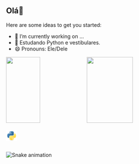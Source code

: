 ## Olá👋
Here are some ideas to get you started:

- 🔭 I’m currently working on ...
- 🌱 Estudando Python e vestibulares.
- 😄 Pronouns: Ele/Dele

<div>
  <img width="43%" height="180em" src="https://github-readme-stats.vercel.app/api?username=Mkly4ng&show_icons=true&theme=dracula&include_all_commits=true&count_private=true"/>
  <img width="50%" height="180em" src="https://github-readme-stats.vercel.app/api/top-langs/?username=Mkly4ng&layout=compact&langs_count-168theme=dracula"/>
</div>

<div style="display: inline_block"><br>
  <img align="center" alt="Mkly-Python" height="30" wigth="40" src="https://raw.githubusercontent.com/devicons/devicon/master/icons/python/python-original.svg">
</div>

##

</div>
  <a href="https://www.youtube.com/@AkayBr" target="_blank><img scr="https://img.shields.io/badge/YouTube-FF0000?style=for-the-badge&logo=youtube&logoColor=white"></a>
  <a href="" target="_blank><img scr=""></a>
<div>

![Snake animation](https://github.com/Mkly4ng)
